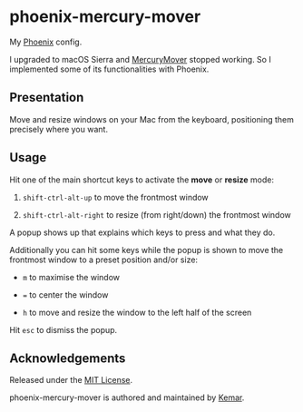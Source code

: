 # phoenix-mercury-mover

My [Phoenix](https://github.com/kasper/phoenix/) config.

I upgraded to macOS Sierra and [MercuryMover](http://www.heliumfoot.com/mercurymover/) stopped working. So I implemented some of its functionalities with Phoenix.

## Presentation

Move and resize windows on your Mac from the keyboard, positioning them precisely where you want.

## Usage

Hit one of the main shortcut keys to activate the **move** or **resize** mode:

1. `shift-ctrl-alt-up` to move the frontmost window

2. `shift-ctrl-alt-right` to resize (from right/down) the frontmost window

A popup shows up that explains which keys to press and what they do.

Additionally you can hit some keys while the popup is shown to move the frontmost window to a preset position and/or size:

- `m` to maximise the window

- `=` to center the window

- `h` to move and resize the window to the left half of the screen

Hit `esc` to dismiss the popup.

## Acknowledgements

Released under the [MIT License](http://opensource.org/licenses/mit-license).

phoenix-mercury-mover is authored and maintained by [Kemar](https://marcarea.com).

